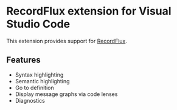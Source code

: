 # RecordFlux extension for Visual Studio Code

This extension provides support for [RecordFlux](https://github.com/AdaCore/RecordFlux).

## Features

- Syntax highlighting
- Semantic highlighting
- Go to definition
- Display message graphs via code lenses
- Diagnostics

